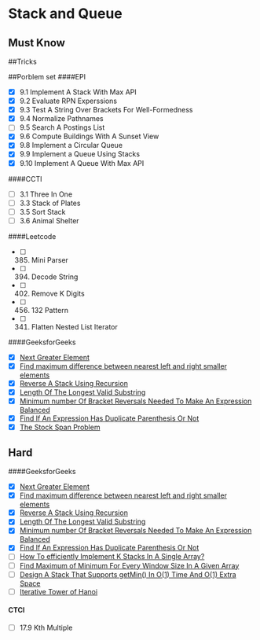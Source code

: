 # Stack and Queue

## Must Know

##Tricks

##Porblem set
####EPI
- [x] 9.1 Implement A Stack With Max API
- [x] 9.2 Evaluate RPN Experssions
- [x] 9.3 Test A String Over Brackets For Well-Formedness
- [x] 9.4 Normalize Pathnames
- [ ] 9.5 Search A Postings List
- [x] 9.6 Compute Buildings With A Sunset View
- [x] 9.8 Implement a Circular Queue
- [x] 9.9 Implement a Queue Using Stacks
- [x] 9.10 Implement A Queue With Max API

####CCTI
- [ ] 3.1 Three In One
- [ ] 3.3 Stack of Plates
- [ ] 3.5 Sort Stack
- [ ] 3.6 Animal Shelter

####Leetcode
- [ ] 385. Mini Parser
- [ ] 394. Decode String
- [ ] 402. Remove K Digits
- [ ] 456. 132 Pattern
- [ ] 341. Flatten Nested List Iterator

####GeeksforGeeks
- [x] [Next Greater Element](http://www.geeksforgeeks.org/next-greater-element/)
- [x] [Find maximum difference between nearest left and right smaller elements](http://www.geeksforgeeks.org/find-maximum-difference-between-nearest-left-and-right-smaller-elements/)
- [x] [Reverse A Stack Using Recursion](http://www.geeksforgeeks.org/reverse-a-stack-using-recursion/)
- [x] [Length Of The Longest Valid Substring](http://www.geeksforgeeks.org/length-of-the-longest-valid-substring/)
- [x] [Minimum number Of Bracket Reversals Needed To Make An Expression Balanced](http://www.geeksforgeeks.org/minimum-number-of-bracket-reversals-needed-to-make-an-expression-balanced/)
- [x] [Find If An Expression Has Duplicate Parenthesis Or Not](http://www.geeksforgeeks.org/find-expression-duplicate-parenthesis-not/)
- [x] [The Stock Span Problem](http://www.geeksforgeeks.org/the-stock-span-problem/)

## Hard
####GeeksforGeeks
- [x] [Next Greater Element](http://www.geeksforgeeks.org/next-greater-element/)
- [x] [Find maximum difference between nearest left and right smaller elements](http://www.geeksforgeeks.org/find-maximum-difference-between-nearest-left-and-right-smaller-elements/)
- [x] [Reverse A Stack Using Recursion](http://www.geeksforgeeks.org/reverse-a-stack-using-recursion/)
- [x] [Length Of The Longest Valid Substring](http://www.geeksforgeeks.org/length-of-the-longest-valid-substring/)
- [x] [Minimum number Of Bracket Reversals Needed To Make An Expression Balanced](http://www.geeksforgeeks.org/minimum-number-of-bracket-reversals-needed-to-make-an-expression-balanced/)
- [x] [Find If An Expression Has Duplicate Parenthesis Or Not](http://www.geeksforgeeks.org/find-expression-duplicate-parenthesis-not/)
- [ ] [How To efficiently Implement K Stacks In A Single Array?](http://www.geeksforgeeks.org/efficiently-implement-k-stacks-single-array/)
- [ ] [Find Maximum of Minimum For Every Window Size In A Given Array](http://www.geeksforgeeks.org/find-the-maximum-of-minimums-for-every-window-size-in-a-given-array/)
- [ ] [Design A Stack That Supports getMin() In O(1) Time And O(1) Extra Space](http://www.geeksforgeeks.org/design-a-stack-that-supports-getmin-in-o1-time-and-o1-extra-space/)
- [ ] [Iterative Tower of Hanoi](http://www.geeksforgeeks.org/iterative-tower-of-hanoi/)

#### CTCI
- [ ] 17.9 Kth Multiple
